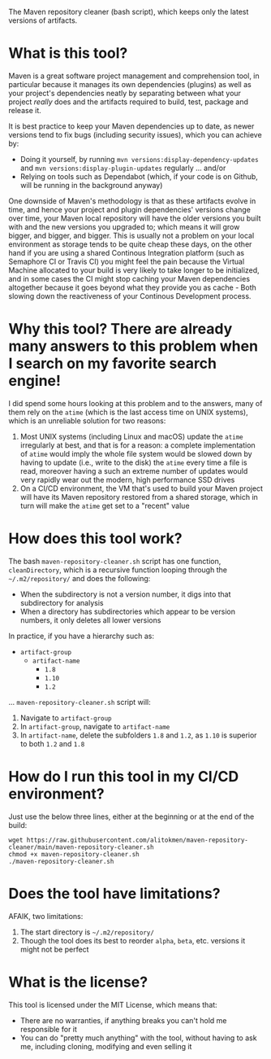 The Maven repository cleaner (bash script), which keeps only the latest versions of artifacts.

# What is this tool?

Maven is a great software project management and comprehension tool, in particular because it manages its own dependencies (plugins) as well as your project's dependencies neatly by separating between what your project _really_ does and the artifacts required to build, test, package and release it.

It is best practice to keep your Maven dependencies up to date, as newer versions tend to fix bugs (including security issues), which you can achieve by:

* Doing it yourself, by running `mvn versions:display-dependency-updates` and `mvn versions:display-plugin-updates` regularly
... and/or
* Relying on tools such as Dependabot (which, if your code is on Github, will be running in the background anyway)

One downside of Maven's methodology is that as these artifacts evolve in time, and hence your project and plugin dependencies' versions change over time, your Maven local repository will have the older versions you built with and the new versions you upgraded to; which means it will grow bigger, and bigger, and bigger. This is usually not a problem on your local environment as storage tends to be quite cheap these days, on the other hand if you are using a shared Continous Integration platform (such as Semaphore CI or Travis CI) you might feel the pain because the Virtual Machine allocated to your build is very likely to take longer to be initialized, and in some cases the CI might stop caching your Maven dependencies altogether because it goes beyond what they provide you as cache - Both slowing down the reactiveness of your Continous Development process.

# Why this tool? There are already many answers to this problem when I search on my favorite search engine!

I did spend some hours looking at this problem and to the answers, many of them rely on the `atime` (which is the last access time on UNIX systems), which is an unreliable solution for two reasons:

1. Most UNIX systems (including Linux and macOS) update the `atime` irregularly at best, and that is for a reason: a complete implementation of `atime` would imply the whole file system would be slowed down by having to update (i.e., write to the disk) the `atime` every time a file is read, moreover having a such an extreme number of updates would very rapidly wear out the modern, high performance SSD drives
1. On a CI/CD environment, the VM that's used to build your Maven project will have its Maven repository restored from a shared storage, which in turn will make the `atime` get set to a "recent" value

# How does this tool work?

The bash `maven-repository-cleaner.sh` script has one function, `cleanDirectory`, which is a recursive function looping through the `~/.m2/repository/` and does the following:

* When the subdirectory is not a version number, it digs into that subdirectory for analysis
* When a directory has subdirectories which appear to be version numbers, it only deletes all lower versions

In practice, if you have a hierarchy such as:

* `artifact-group`
  * `artifact-name`
    * `1.8`
    * `1.10`
    * `1.2`

... `maven-repository-cleaner.sh` script will:

1. Navigate to `artifact-group`
1. In `artifact-group`, navigate to `artifact-name`
1. In `artifact-name`, delete the subfolders `1.8` and `1.2`, as `1.10` is superior to both `1.2` and `1.8`

# How do I run this tool in my CI/CD environment?

Just use the below three lines, either at the beginning or at the end of the build:

```
wget https://raw.githubusercontent.com/alitokmen/maven-repository-cleaner/main/maven-repository-cleaner.sh
chmod +x maven-repository-cleaner.sh
./maven-repository-cleaner.sh
```
# Does the tool have limitations?

AFAIK, two limitations:

1. The start directory is `~/.m2/repository/`
1. Though the tool does its best to reorder `alpha`, `beta`, etc. versions it might not be perfect

# What is the license?

This tool is licensed under the MIT License, which means that:

* There are no warranties, if anything breaks you can't hold me responsible for it
* You can do "pretty much anything" with the tool, without having to ask me, including cloning, modifying and even selling it
